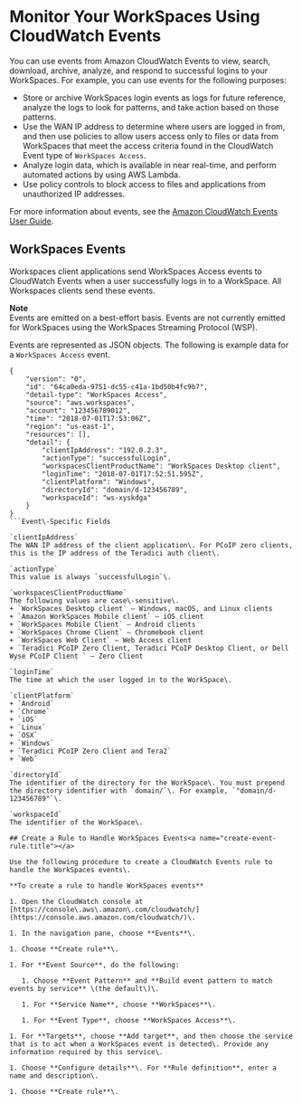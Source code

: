 # Monitor Your WorkSpaces Using CloudWatch Events<a name="cloudwatch-events"></a>

You can use events from Amazon CloudWatch Events to view, search, download, archive, analyze, and respond to successful logins to your WorkSpaces\. For example, you can use events for the following purposes:
+ Store or archive WorkSpaces login events as logs for future reference, analyze the logs to look for patterns, and take action based on those patterns\.
+ Use the WAN IP address to determine where users are logged in from, and then use policies to allow users access only to files or data from WorkSpaces that meet the access criteria found in the CloudWatch Event type of `WorkSpaces Access`\.
+ Analyze login data, which is available in near real\-time, and perform automated actions by using AWS Lambda\. 
+ Use policy controls to block access to files and applications from unauthorized IP addresses\.

For more information about events, see the [Amazon CloudWatch Events User Guide](https://docs.aws.amazon.com/AmazonCloudWatch/latest/events/)\.

## WorkSpaces Events<a name="workspaces-event-types.title"></a>

Workspaces client applications send WorkSpaces Access events to CloudWatch Events when a user successfully logs in to a WorkSpace\. All Workspaces clients send these events\.

**Note**  
Events are emitted on a best\-effort basis\.
Events are not currently emitted for WorkSpaces using the WorkSpaces Streaming Protocol \(WSP\)\.

Events are represented as JSON objects\. The following is example data for a `WorkSpaces Access` event\.

```
{
    "version": "0",
    "id": "64ca0eda-9751-dc55-c41a-1bd50b4fc9b7",
    "detail-type": "WorkSpaces Access",
    "source": "aws.workspaces",
    "account": "123456789012",
    "time": "2018-07-01T17:53:06Z",
    "region": "us-east-1",
    "resources": [],
    "detail": {
        "clientIpAddress": "192.0.2.3",
        "actionType": "successfulLogin",
        "workspacesClientProductName": "WorkSpaces Desktop client",
        "loginTime": "2018-07-01T17:52:51.595Z",
        "clientPlatform": "Windows",
        "directoryId": "domain/d-123456789",
        "workspaceId": "ws-xyskdga"
    }
}
```Event\-Specific Fields

`clientIpAddress`  
The WAN IP address of the client application\. For PCoIP zero clients, this is the IP address of the Teradici auth client\.

`actionType`  
This value is always `successfulLogin`\.

`workspacesClientProductName`  
The following values are case\-sensitive\.  
+ `WorkSpaces Desktop client` — Windows, macOS, and Linux clients
+ `Amazon WorkSpaces Mobile client` — iOS client
+ `WorkSpaces Mobile Client` — Android clients
+ `WorkSpaces Chrome Client` — Chromebook client
+ `WorkSpaces Web Client` — Web Access client
+ `Teradici PCoIP Zero Client, Teradici PCoIP Desktop Client, or Dell Wyse PCoIP Client ` — Zero Client

`loginTime`  
The time at which the user logged in to the WorkSpace\.

`clientPlatform`  
+ `Android`
+ `Chrome`
+ `iOS`
+ `Linux`
+ `OSX`
+ `Windows`
+ `Teradici PCoIP Zero Client and Tera2`
+ `Web`

`directoryId`  
The identifier of the directory for the WorkSpace\. You must prepend the directory identifier with `domain/`\. For example, `"domain/d-123456789"`\.

`workspaceId`  
The identifier of the WorkSpace\.

## Create a Rule to Handle WorkSpaces Events<a name="create-event-rule.title"></a>

Use the following procedure to create a CloudWatch Events rule to handle the WorkSpaces events\.

**To create a rule to handle WorkSpaces events**

1. Open the CloudWatch console at [https://console\.aws\.amazon\.com/cloudwatch/](https://console.aws.amazon.com/cloudwatch/)\.

1. In the navigation pane, choose **Events**\.

1. Choose **Create rule**\.

1. For **Event Source**, do the following:

   1. Choose **Event Pattern** and **Build event pattern to match events by service** \(the default\)\.

   1. For **Service Name**, choose **WorkSpaces**\.

   1. For **Event Type**, choose **WorkSpaces Access**\.

1. For **Targets**, choose **Add target**, and then choose the service that is to act when a WorkSpaces event is detected\. Provide any information required by this service\.

1. Choose **Configure details**\. For **Rule definition**, enter a name and description\.

1. Choose **Create rule**\.